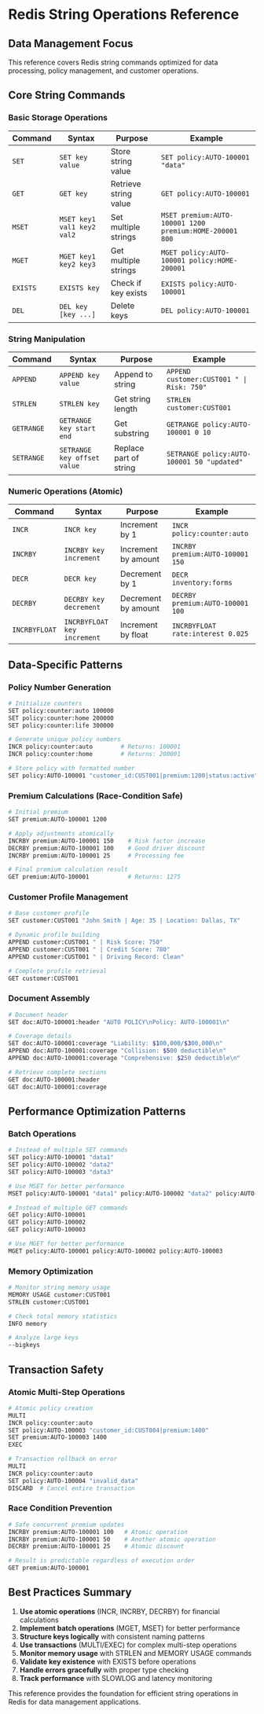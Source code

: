 # Redis String Operations Reference
## Data Management Focus

This reference covers Redis string commands optimized for data processing, policy management, and customer operations.

## Core String Commands

### Basic Storage Operations

| Command | Syntax | Purpose | Example |
|---------|--------|---------|---------|
| `SET` | `SET key value` | Store string value | `SET policy:AUTO-100001 "data"` |
| `GET` | `GET key` | Retrieve string value | `GET policy:AUTO-100001` |
| `MSET` | `MSET key1 val1 key2 val2` | Set multiple strings | `MSET premium:AUTO-100001 1200 premium:HOME-200001 800` |
| `MGET` | `MGET key1 key2 key3` | Get multiple strings | `MGET policy:AUTO-100001 policy:HOME-200001` |
| `EXISTS` | `EXISTS key` | Check if key exists | `EXISTS policy:AUTO-100001` |
| `DEL` | `DEL key [key ...]` | Delete keys | `DEL policy:AUTO-100001` |

### String Manipulation

| Command | Syntax | Purpose | Example |
|---------|--------|---------|---------|
| `APPEND` | `APPEND key value` | Append to string | `APPEND customer:CUST001 " \| Risk: 750"` |
| `STRLEN` | `STRLEN key` | Get string length | `STRLEN customer:CUST001` |
| `GETRANGE` | `GETRANGE key start end` | Get substring | `GETRANGE policy:AUTO-100001 0 10` |
| `SETRANGE` | `SETRANGE key offset value` | Replace part of string | `SETRANGE policy:AUTO-100001 50 "updated"` |

### Numeric Operations (Atomic)

| Command | Syntax | Purpose | Example |
|---------|--------|---------|---------|
| `INCR` | `INCR key` | Increment by 1 | `INCR policy:counter:auto` |
| `INCRBY` | `INCRBY key increment` | Increment by amount | `INCRBY premium:AUTO-100001 150` |
| `DECR` | `DECR key` | Decrement by 1 | `DECR inventory:forms` |
| `DECRBY` | `DECRBY key decrement` | Decrement by amount | `DECRBY premium:AUTO-100001 100` |
| `INCRBYFLOAT` | `INCRBYFLOAT key increment` | Increment by float | `INCRBYFLOAT rate:interest 0.025` |

## Data-Specific Patterns

### Policy Number Generation

```bash
# Initialize counters
SET policy:counter:auto 100000
SET policy:counter:home 200000
SET policy:counter:life 300000

# Generate unique policy numbers
INCR policy:counter:auto        # Returns: 100001
INCR policy:counter:home        # Returns: 200001

# Store policy with formatted number
SET policy:AUTO-100001 "customer_id:CUST001|premium:1200|status:active"
```

### Premium Calculations (Race-Condition Safe)

```bash
# Initial premium
SET premium:AUTO-100001 1200

# Apply adjustments atomically
INCRBY premium:AUTO-100001 150    # Risk factor increase
DECRBY premium:AUTO-100001 100    # Good driver discount
INCRBY premium:AUTO-100001 25     # Processing fee

# Final premium calculation result
GET premium:AUTO-100001           # Returns: 1275
```

### Customer Profile Management

```bash
# Base customer profile
SET customer:CUST001 "John Smith | Age: 35 | Location: Dallas, TX"

# Dynamic profile building
APPEND customer:CUST001 " | Risk Score: 750"
APPEND customer:CUST001 " | Credit Score: 780"
APPEND customer:CUST001 " | Driving Record: Clean"

# Complete profile retrieval
GET customer:CUST001
```

### Document Assembly

```bash
# Document header
SET doc:AUTO-100001:header "AUTO POLICY\nPolicy: AUTO-100001\n"

# Coverage details
SET doc:AUTO-100001:coverage "Liability: $100,000/$300,000\n"
APPEND doc:AUTO-100001:coverage "Collision: $500 deductible\n"
APPEND doc:AUTO-100001:coverage "Comprehensive: $250 deductible\n"

# Retrieve complete sections
GET doc:AUTO-100001:header
GET doc:AUTO-100001:coverage
```

## Performance Optimization Patterns

### Batch Operations

```bash
# Instead of multiple SET commands
SET policy:AUTO-100001 "data1"
SET policy:AUTO-100002 "data2"
SET policy:AUTO-100003 "data3"

# Use MSET for better performance
MSET policy:AUTO-100001 "data1" policy:AUTO-100002 "data2" policy:AUTO-100003 "data3"

# Instead of multiple GET commands
GET policy:AUTO-100001
GET policy:AUTO-100002  
GET policy:AUTO-100003

# Use MGET for better performance
MGET policy:AUTO-100001 policy:AUTO-100002 policy:AUTO-100003
```

### Memory Optimization

```bash
# Monitor string memory usage
MEMORY USAGE customer:CUST001
STRLEN customer:CUST001

# Check total memory statistics
INFO memory

# Analyze large keys
--bigkeys
```

## Transaction Safety

### Atomic Multi-Step Operations

```bash
# Atomic policy creation
MULTI
INCR policy:counter:auto
SET policy:AUTO-100003 "customer_id:CUST004|premium:1400"
SET premium:AUTO-100003 1400
EXEC

# Transaction rollback on error
MULTI
INCR policy:counter:auto
SET policy:AUTO-100004 "invalid_data"
DISCARD  # Cancel entire transaction
```

### Race Condition Prevention

```bash
# Safe concurrent premium updates
INCRBY premium:AUTO-100001 100   # Atomic operation
INCRBY premium:AUTO-100001 50    # Another atomic operation
DECRBY premium:AUTO-100001 25    # Atomic discount

# Result is predictable regardless of execution order
GET premium:AUTO-100001
```

## Best Practices Summary

1. **Use atomic operations** (INCR, INCRBY, DECRBY) for financial calculations
2. **Implement batch operations** (MGET, MSET) for better performance
3. **Structure keys logically** with consistent naming patterns
4. **Use transactions** (MULTI/EXEC) for complex multi-step operations
5. **Monitor memory usage** with STRLEN and MEMORY USAGE commands
6. **Validate key existence** with EXISTS before operations
7. **Handle errors gracefully** with proper type checking
8. **Track performance** with SLOWLOG and latency monitoring

This reference provides the foundation for efficient string operations in Redis for data management applications.
